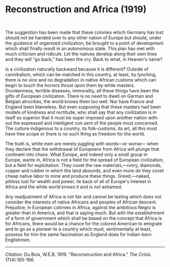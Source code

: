 <!--
title:   Reconstruction and Africa
author:  Du Bois, W.E.B.
journal: The Crisis
year:    1919
volume:  17
issue:   4
pages:   165-166
-->
# Reconstruction and Africa (1919)

```{index} colonialization
```
```{index} Africa
```

The suggestion has been made that these colonies which Germany has lost should not be handed over to any other nation of Europe but should, under the guidance of organized civilization, be brought to a point of development which shall finally result in an autonomous state. This plan has met with much criticism and ridicule. Let the natives develop along their own lines and they will "go back," has been the cry. Back to what, in Heaven's name?

Is a civilization naturally backward because it is different? Outside of cannibalism, which can be matched in this country, at least, by lynching, there is no vice and no degradation in native African customs which can begin to touch the horrors thrust upon them by white masters. Drunkenness, terrible diseases, immorality, all these things have been the gifts of European civilization. There is no need to dwell on German and Belgian atrocities, the world knows them too well. Nor have France and England been blameless. But even supposing that these masters had been models of kindness and rectitude, who shall say that any civilization is in itself so superior that it must be super­ imposed upon another nation with­ out the expressed and intelligent con­ sent of the people most concerned. The culture indigenous to a country, its folk-customs, its art, all this must have free scope or there is no such thing as freedom for the world.

The truth is, white men are merely juggling with words—or worse— when they declare that the withdrawal of Europeans from Africa will plunge that continent into chaos. What Europe, and indeed only a small group in Europe, wants in, Africa is not a field for the spread of European civilization, but a field for exploita­tion. They covet the raw materials,—ivory, diamonds, copper and rubber in which the land abounds, and even more do they covet cheap native labor to mine and produce these things. Greed,—naked, pitiless lust for wealth and power, lie back of all of Europe's interest in Africa and the white world knows it and is not ashamed.

Any readjustment of Africa is not fair and cannot be lasting which does not consider the interests of native Africans and peoples of African descent. Prejudice, in European colonies in Africa, against the ambitious Negro is greater than in America, and that is saying much. But with the establishment of a form of gov­ernment which shall be based on the concept that Africa is for Africans, there would be a chance for the colored American to emigrate and to go as a pioneer to a country which must, sentimentally at least, possess for him the same fascination as England does for Indian-born English­men.


______________
*Citation:* Du Bois, W.E.B. 1919. "Reconstruction and Africa." *The Crisis*. 17(4):165-166.